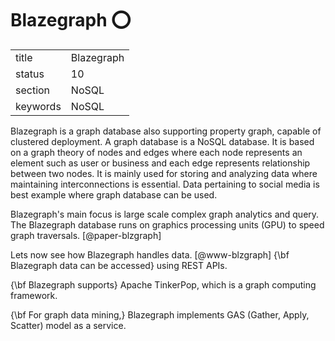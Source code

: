 # Blazegraph :o:


|          |                |
| -------- | -------------- |
| title    | Blazegraph     | 
| status   | 10             |
| section  | NoSQL          |
| keywords | NoSQL          |



Blazegraph is a graph database also supporting property graph, capable
of clustered deployment. A graph database is a NoSQL database. It is
based on a graph theory of nodes and edges where each node represents
an element such as user or business and each edge represents
relationship between two nodes. It is mainly used for storing and
analyzing data where maintaining interconnections is essential. Data
pertaining to social media is best example where graph database can be
used.

Blazegraph's main focus is large scale complex graph analytics and
query.  The Blazegraph database runs on graphics processing units
(GPU) to speed graph traversals. [@paper-blzgraph]

Lets now see how Blazegraph handles data. [@www-blzgraph] {\bf
Blazegraph data can be accessed} using REST APIs.

{\bf Blazegraph supports} Apache TinkerPop, which is a graph computing
 framework.

{\bf For graph data mining,} Blazegraph implements GAS (Gather, Apply,
Scatter) model as a service.



